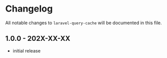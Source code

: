 # Changelog

All notable changes to `laravel-query-cache` will be documented in this file.

## 1.0.0 - 202X-XX-XX

- initial release
